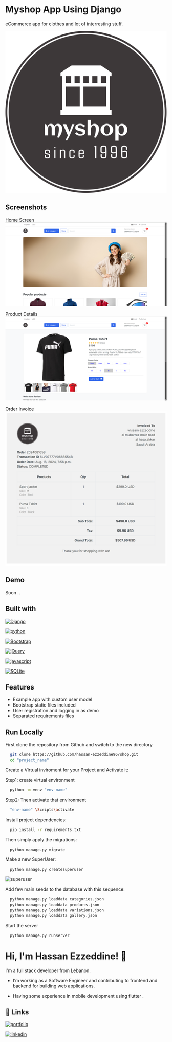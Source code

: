 
# Myshop App Using Django

eCommerce app for clothes and lot of interresting stuff.


![Logo](https://github.com/hassan-ezzeddine96/shop/blob/master/static/images/logo.png?raw=true)


## Screenshots

Home Screen
![Home](https://github.com/hassan-ezzeddine96/shop/blob/master/static/images/screen_shots/home.png?raw=true)

Product Details
![Product](https://github.com/hassan-ezzeddine96/shop/blob/master/static/images/screen_shots/product.png?raw=true)

Order Invoice
![Invoice](https://github.com/hassan-ezzeddine96/shop/blob/master/static/images/screen_shots/invoice.png?raw=true)


## Demo

Soon ..


## Built with

[![Django](https://img.shields.io/badge/Django-092E20?style=for-the-badge&logo=django&logoColor=green)](https://www.djangoproject.com/)

[![python](https://img.shields.io/badge/python-3670A0?style=for-the-badge&logo=python&logoColor=ffdd54)](https://www.python.org/)

[![Bootstrap](https://img.shields.io/badge/Bootstrap-563D7C?style=for-the-badge&logo=bootstrap&logoColor=white)](https://getbootstrap.com/)

[![jQuery](https://img.shields.io/badge/jQuery-0769AD?style=for-the-badge&logo=jquery&logoColor=white)](https://jquery.com/)

[![javascript](https://shields.io/badge/JavaScript-F7DF1E?logo=JavaScript&logoColor=000&style=flat-square)](https://www.javascript.com/)

[![SQLite](https://img.shields.io/badge/SQLite-07405E?style=flat&compact=true&logo=sqlite&logoColor=white)](https://www.sqlite.org/)

## Features

- Example app with custom user model
- Bootstrap static files included
- User registration and logging in as demo
- Separated requirements files



## Run Locally

First clone the repository from Github and switch to the new directory

```bash
  git clone https://github.com/hassan-ezzeddine96/shop.git
  cd "project_name"
```
Create a Virtual inviroment for your Project and Activate it:

Step1: create virtual environment

```bash
  python -m venv "env-name"
```
Step2: Then activate that environment

```bash
  "env-name" \Scripts\activate
```

Install project dependencies:

```bash
  pip install -r requirements.txt
```

Then simply apply the migrations:

```bash
  python manage.py migrate
```
Make a new SuperUser:

```bash
  python manage.py createsuperuser
```
![superuser](https://ultahost.com/knowledge-base/wp-content/uploads/2024/03/How-to-Create-a-Superuser-in-Django-8.png)

Add few main seeds to the database with this sequence:
```bash
  python manage.py loaddata categories.json
  python manage.py loaddata products.json
  python manage.py loaddata variations.json
  python manage.py loaddata gallery.json
```

Start the server

```bash
  python manage.py runserver
```



# Hi, I'm Hassan Ezzeddine! 👋



I'm a full stack developer from Lebanon.
- I’m working as a Software Engineer and contributing to frontend and backend for building web applications.

- Having some experience in mobile development using flutter .

 


## 🔗 Links
[![portfolio](https://img.shields.io/badge/my_portfolio-000?style=for-the-badge&logo=ko-fi&logoColor=white)](https://hassan-ezzeddine96.github.io/portfolio/)

[![linkedin](https://img.shields.io/badge/linkedin-0A66C2?style=for-the-badge&logo=linkedin&logoColor=white)](https://www.linkedin.com/in/hassan-ezzeddine-b01963171/)


